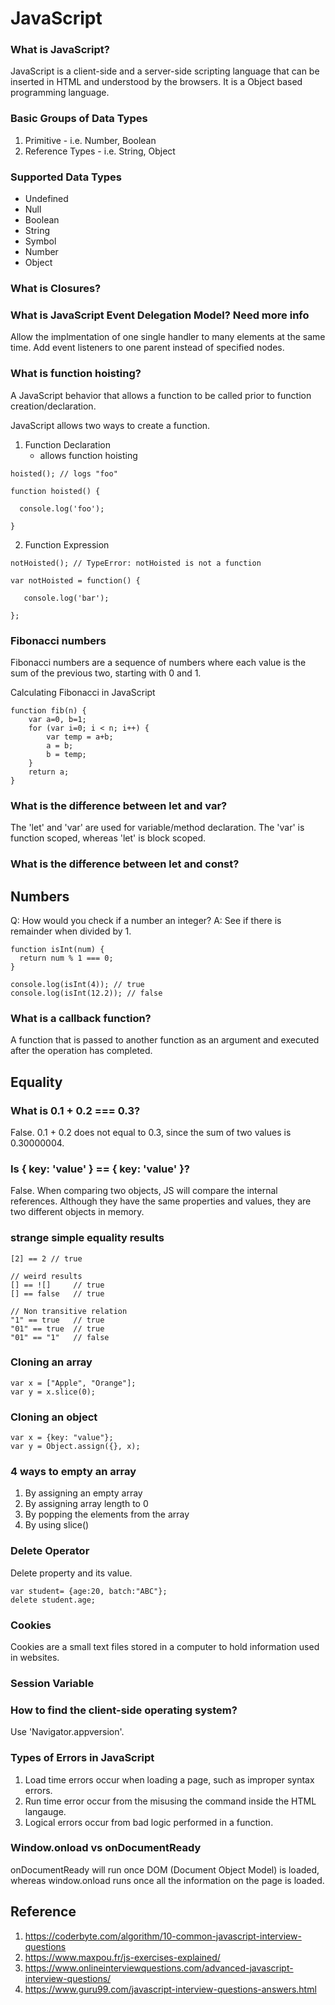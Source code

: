 # JavaScript

### What is JavaScript?
JavaScript is a client-side and a server-side scripting language that can be inserted in HTML and understood by the browsers. It is a Object based programming language. 

### Basic Groups of Data Types
1. Primitive - i.e. Number, Boolean
2. Reference Types - i.e. String, Object

### Supported Data Types
- Undefined
- Null
- Boolean
- String
- Symbol
- Number
- Object

### What is Closures?

### What is JavaScript Event Delegation Model? Need more info
Allow the implmentation of one single handler to many elements at the same time. Add event listeners to one parent instead of specified nodes.

### What is function hoisting? 
A JavaScript behavior that allows a function to be called prior to function creation/declaration. 

JavaScript allows two ways to create a function.
1. Function Declaration
    - allows function hoisting
```
hoisted(); // logs "foo"

function hoisted() {

  console.log('foo');

}
```
2. Function Expression
```
notHoisted(); // TypeError: notHoisted is not a function

var notHoisted = function() {

   console.log('bar');

};
```

### Fibonacci numbers
Fibonacci numbers are a sequence of numbers where each value is the sum of the previous two, starting with 0 and 1.

Calculating Fibonacci in JavaScript
```
function fib(n) {
	var a=0, b=1;
	for (var i=0; i < n; i++) {
		var temp = a+b; 
		a = b;
		b = temp;
	}
	return a;
}
```
### What is the difference between let and var?
The 'let' and 'var' are used for variable/method declaration. The 'var' is function scoped, whereas 'let' is block scoped.

### What is the difference between let and const? 

## Numbers
Q: How would you check if a number an integer?
A: See if there is remainder when divided by 1. 
```
function isInt(num) {
  return num % 1 === 0;
}

console.log(isInt(4)); // true
console.log(isInt(12.2)); // false
```

### What is a callback function? 
A function that is passed to another function as an argument and executed after the operation has completed.

## Equality 
### What is 0.1 + 0.2 === 0.3? 
False. 0.1 + 0.2 does not equal to 0.3, since the sum of two values is 0.30000004. 
### Is { key: 'value' } == { key: 'value' }?
False. When comparing two objects, JS will compare the internal references. Although they have the same properties and values, they are two different objects in memory. 
### strange simple equality results
```
[2] == 2 // true

// weird results
[] == ![]     // true
[] == false   // true

// Non transitive relation
"1" == true   // true
"01" == true  // true
"01" == "1"   // false
```

### Cloning an array
```
var x = ["Apple", "Orange"];
var y = x.slice(0);
```
### Cloning an object
```
var x = {key: "value"};
var y = Object.assign({}, x);
```
### 4 ways to empty an array
1. By assigning an empty array
2. By assigning array length to 0
3. By popping the elements from the array
4. By using slice()

### Delete Operator
Delete property and its value.
```
var student= {age:20, batch:"ABC"};
delete student.age;
```

### Cookies
Cookies are a small text files stored in a computer to hold information used in websites.

### Session Variable

### How to find the client-side operating system?
Use 'Navigator.appversion'.

### Types of Errors in JavaScript
1. Load time errors occur when loading a page, such as improper syntax errors.
2. Run time error occur from the misusing the command inside the HTML langauge.
3. Logical errors occur from bad logic performed in a function.

### Window.onload vs onDocumentReady
onDocumentReady will run once DOM (Document Object Model) is loaded, whereas window.onload runs once all the information on the page is loaded.
## Reference
1. https://coderbyte.com/algorithm/10-common-javascript-interview-questions
2. https://www.maxpou.fr/js-exercises-explained/
3. https://www.onlineinterviewquestions.com/advanced-javascript-interview-questions/
4. https://www.guru99.com/javascript-interview-questions-answers.html
